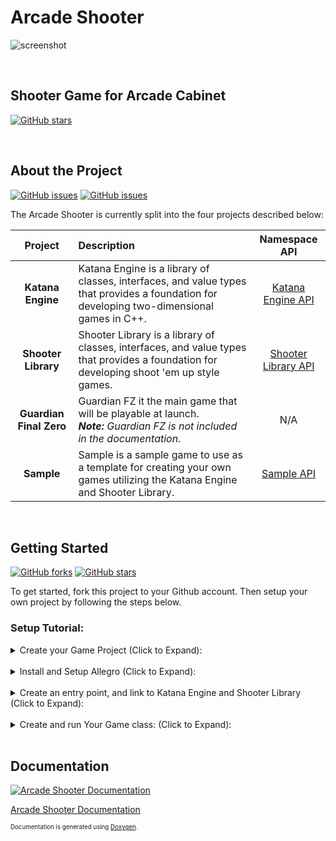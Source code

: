 # Arcade Shooter

![screenshot](https://cloud.githubusercontent.com/assets/5315168/25066698/7527f330-21f3-11e7-9914-e34baec6ecdd.png)

<br>

## Shooter Game for Arcade Cabinet

[![GitHub stars](https://img.shields.io/badge/build-passing-brightgreen.svg?style=flat-square)](https://github.com/RDAppel/ArcadeShooter)

<br>

## About the Project

[![GitHub issues](https://img.shields.io/github/issues/RDAppel/ArcadeShooter.svg?style=flat-square)](https://github.com/RDAppel/ArcadeShooter/issues)
[![GitHub issues](https://img.shields.io/github/issues-closed/RDAppel/ArcadeShooter.svg?style=flat-square)](https://github.com/RDAppel/ArcadeShooter/issues)

The Arcade Shooter is currently split into the four projects described below:

| **Project**             | **Description** | **Namespace API** |
| :---------------------: | :-------------- | :-------------: |
| **Katana Engine**       | Katana Engine is a library of classes, interfaces, and value types that provides a foundation for developing two-dimensional games in C++. | [Katana Engine API](http://ryan-appel.com/arcade_shooter/api/namespace_katana_engine.html) |
| **Shooter Library**     | Shooter Library is a library of classes, interfaces, and value types that provides a foundation for developing shoot 'em up style games. | [Shooter Library API](http://ryan-appel.com/arcade_shooter/api/namespace_shooter_library.html) |
| **Guardian Final Zero** | Guardian FZ it the main game that will be playable at launch. <br>_**Note:** Guardian FZ is not included in the documentation._ | N/A |
| **Sample**              | Sample is a sample game to use as a template for creating your own games utilizing the Katana Engine and Shooter Library. | [Sample API](http://ryan-appel.com/arcade_shooter/api/namespace_sample.html) |

<br>

## Getting Started

[![GitHub forks](https://img.shields.io/github/forks/RDAppel/ArcadeShooter.svg?style=flat-square)](https://github.com/RDAppel/ArcadeShooter/network)
[![GitHub stars](https://img.shields.io/github/stars/RDAppel/ArcadeShooter.svg?style=flat-square)](https://github.com/RDAppel/ArcadeShooter/stargazers)

To get started, fork this project to your Github account. Then setup your own project by following the steps below.

### Setup Tutorial:

<details> 
  <summary><span>Create your Game Project</span> (Click to Expand):</summary>

- Open up the _Arcade Shooter_ solution in Visual Studio.
- In the Solution Explorer you will see two folders; _Games_ and _Libraries_.

![solution_explorer](https://cloud.githubusercontent.com/assets/5315168/25034178/39c97f56-20aa-11e7-999b-941d5292624f.png)

- Right-click on the _Games_ folder, and select _Add > New Project..._
- Select _Visual C++_ (on the left) and select the _Empty Project_ type.
- Next, enter the name of your game, and click _OK_.

![add_new_project](https://cloud.githubusercontent.com/assets/5315168/25034192/4cd2146e-20aa-11e7-96f4-8c39f903d2f1.png)

You now have your own project! But, there's still some setup to do... Katana Engine is built upon a graphics library called Allegro.
Luckily, there is a NuGet package for it, so installation is pretty simple:

</details>
<br>
<details> 
  <summary><span>Install and Setup Allegro</span> (Click to Expand):</summary>

- In the Solution Explorer, right-click on _your project_, and select _Manage NuGet Packages_.
- Click _Browse_, and search for "allegro".

![nuget_allegro](https://cloud.githubusercontent.com/assets/5315168/25034427/f029ffd6-20ab-11e7-8654-0a1b12192d7e.png)

- Select the latest _Allegro 5_ package.
- Make sure that the Latest **Stable** version is selected, and click install. _You may have a "Review Changes" box pop-up. Just click OK_. 
- Right-click on _your project_ again (in the Solution Explorer), and select _properties_.
- Expand _Allegro 5_ (on the left) and select _Add-ons_, and then change all the _Addon_ values to "Yes."

![allegro_addons](https://cloud.githubusercontent.com/assets/5315168/25035140/58335c12-20b1-11e7-96c2-78369315f141.png)

- Click _OK_.

Okay, Allegro is all ready to go! Now, let's write a little code:

</details>
<br>
<details> 
  <summary><span>Create an entry point, and link to Katana Engine and Shooter Library</span> (Click to Expand):</summary>

- Within _your project_, locate the _Source Files_ folder.
- Right-click on it, and select _Add > New Item..._
- Name the file _Main.cpp_, and click _Add_.

![add_main](https://cloud.githubusercontent.com/assets/5315168/25035021/7aab0df4-20b0-11e7-8c6c-f28a56e1639f.png)

- Then type (or copy/paste) the following line:

```c++
int main() { return 0; }
```

- Now, let's build the solution. There are a number of ways to do this. I find _Ctrl + Shift + B_ to be the quickest.
- After building, we will now have an additional section in the project settings (Right-click on _your project_ and select _properties_).
- Notice, the _C/C++_ area? Click on _General_, and next to _Additional Include Directories_ add the following:

```
..\ShooterLibrary;..\KatanaEngine;
```

![additional_include](https://cloud.githubusercontent.com/assets/5315168/25035360/cbee30b8-20b2-11e7-8c03-06671d32a594.png)

- Click _OK_.
- Next, we need to add a couple of project references. Right-click on _your project_ and select _Add > Reference..._
- Check the checkboxes next to Katana Engine and Shooter Library.

![add_references](https://cloud.githubusercontent.com/assets/5315168/25036061/f8e4c704-20b6-11e7-9b5d-2248ea439763.png)

- Click _OK_.

Now you can incorporate all of the code from both of those projects! Last step in this tutorial:

</details>
<br>
<details> 
  <summary><span>Create and run Your Game class:</span> (Click to Expand):</summary>

- Add another item to _your project_ (Right-click, _Add > New Item..._).
- This time it needs to be a header file.

![add_game_header](https://cloud.githubusercontent.com/assets/5315168/25035669/8f0e212e-20b4-11e7-98bd-cbe4485f910e.png)

- Click _Add_.
- Copy and paste the following code:

```c++
#pragma once

#include "ShooterLibrary.h"				// Include the shooter library code!

class MyGame : public ShooterLibrary::Game		// "MyGame" inherits from the Shooter Game
{
public:

	virtual ~MyGame() { }

	virtual std::string GetName() const { return "My Game!!!"; }

};
```

- Switch over to Main.cpp and change the code to:

```c++
#include "MyGame.h"

int main() { return (new MyGame())->Run(); }
```

- To run your game, you'll need to set it as the "Startup Project." This can be found under the _Project_ Menu (_Project > Set as Startup Project_).
- Press _F5_ to Build and Run!

Okay, I admit it. It's not too exciting. However, your game is running, and (as proof) you can see the name in the title bar.

More tutorials to come! In the mean time, look at the Sample game code (found in the solution), and the documentation (found below).

</details>

<br>

## Documentation

[![Arcade Shooter Documentation](https://img.shields.io/badge/doxygen-4%2F14%2F17-003399.svg?style=flat-square)](http://ryan-appel.com/arcade_shooter/api/)

[Arcade Shooter Documentation](http://ryan-appel.com/arcade_shooter/api/)

<sub><sup>Documentation is generated using [Doxygen](http://www.stack.nl/~dimitri/doxygen/index.html).</sup></sub>

